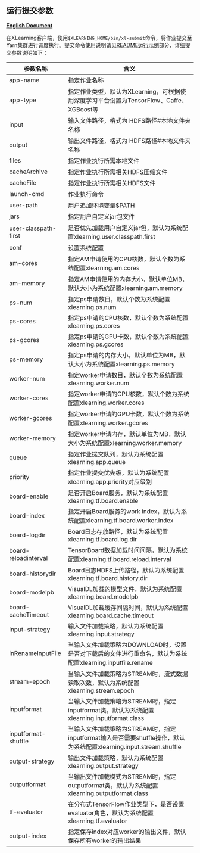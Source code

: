 ## 运行提交参数

[**English Document**](./submit.md)

在XLearning客户端，使用`$XLEARNING_HOME/bin/xl-submit`命令，将作业提交至Yarn集群进行调度执行。提交命令使用说明请见[README运行示例](../README_CN.md)部分，详细提交参数说明如下：

参数名称 | 含义  
---------------- | ---------------  
app-name | 指定作业名称  
app-type | 指定作业类型，默认为XLearning，可根据使用深度学习平台设置为TensorFlow、Caffe、XGBoost等  
input | 输入文件路径，格式为 HDFS路径#本地文件夹名称  
output | 输出文件路径，格式为 HDFS路径#本地文件夹名称  
files | 指定作业执行所需本地文件
cacheArchive | 指定作业执行所需相关HDFS压缩文件  
cacheFile | 指定作业执行所需相关HDFS文件  
launch-cmd | 作业执行命令  
user-path | 用户追加环境变量$PATH  
jars | 指定用户自定义jar包文件  
user-classpath-first | 是否优先加载用户自定义jar包，默认为系统配置xlearning.user.classpath.first  
conf | 设置系统配置  
am-cores | 指定AM申请使用的CPU核数，默认个数为系统配置xlearning.am.cores  
am-memory | 指定AM申请使用的内存大小，默认单位MB，默认大小为系统配置xlearning.am.memory  
ps-num | 指定ps申请数目，默认个数为系统配置xlearning.ps.num  
ps-cores | 指定ps申请的CPU核数，默认个数为系统配置xlearning.ps.cores
ps-gcores | 指定ps申请的GPU卡数，默认个数为系统配置xlearning.ps.gcores
ps-memory | 指定ps申请的内存大小，默认单位为MB，默认大小为系统配置xlearning.ps.memory  
worker-num | 指定worker申请数目，默认个数为系统配置xlearning.worker.num  
worker-cores | 指定worker申请的CPU核数，默认个数为系统配置xlearning.worker.cores
worker-gcores | 指定worker申请的GPU卡数，默认个数为系统配置xlearning.worker.gcores
worker-memory | 指定worker申请内存，默认单位为MB，默认大小为系统配置xlearning.worker.memory  
queue | 指定作业提交队列，默认为系统配置xlearning.app.queue  
priority | 指定作业提交优先级，默认为系统配置xlearning.app.priority对应级别  
board-enable | 是否开启Board服务，默认为系统配置xlearning.tf.board.enable  
board-index | 指定开启Board服务的work index，默认为系统配置xlearning.tf.board.worker.index  
board-logdir | Board日志存放路径，默认为系统配置xlearning.tf.board.log.dir  
board-reloadinterval | TensorBoard数据加载时间间隔，默认为系统配置xlearning.tf.board.reload.interval  
board-historydir | Board日志HDFS上传路径，默认为系统配置xlearning.tf.board.history.dir  
board-modelpb | VisualDL加载的模型文件，默认为系统配置xlearning.board.modelpb  
board-cacheTimeout | VisualDL加载缓存间隔时间，默认为系统配置xlearning.board.cache.timeout  
input-strategy | 输入文件加载策略，默认为系统配置xlearning.input.strategy  
inRenameInputFile | 当输入文件加载策略为DOWNLOAD时，设置是否对下载后的文件进行重命名，默认为系统配置xlearning.inputfile.rename  
stream-epoch | 当输入文件加载策略为STREAM时，流式数据读取次数，默认为系统配置xlearning.stream.epoch  
inputformat | 当输入文件加载策略为STREAM时，指定inputformat类，默认为系统配置xlearning.inputformat.class  
inputformat-shuffle | 当输入文件加载策略为STREAM时，指定inputformat输入是否需要shuffle操作，默认为系统配置xlearning.input.stream.shuffle  
output-strategy | 输出文件加载策略，默认为系统配置xlearning.output.strategy  
outputformat | 当输出文件加载模式为STREAM时，指定outputformat类，默认为系统配置xlearning.outputformat.class
tf-evaluator | 在分布式TensorFlow作业类型下，是否设置evaluator角色，默认为系统配置xlearning.tf.evaluator
output-index | 指定保存index对应worker的输出文件，默认保存所有worker的输出结果
